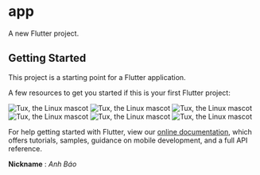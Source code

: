 # app

A new Flutter project.

## Getting Started

This project is a starting point for a Flutter application.

A few resources to get you started if this is your first Flutter project:



![Tux, the Linux mascot](/assets/images/1.png)
![Tux, the Linux mascot](/assets/images/2.png)
![Tux, the Linux mascot](/assets/images/3.png)
![Tux, the Linux mascot](/assets/images/4.png)
![Tux, the Linux mascot](/assets/images/5.png)
![Tux, the Linux mascot](/assets/images/6.png)

For help getting started with Flutter, view our
[online documentation](https://flutter.dev/docs), which offers tutorials,
samples, guidance on mobile development, and a full API reference.

**Nickname** : <span style="colors.green">*Anh Báo*</span>
